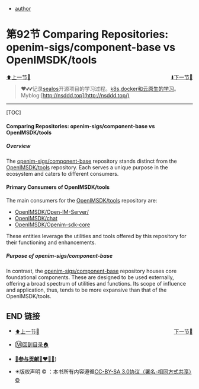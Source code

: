 + [author](http://nsddd.top)

# 第92节 Comparing Repositories: openim-sigs/component-base vs OpenIMSDK/tools

<div><a href = '91.md' style='float:left'>⬆️上一节🔗  </a><a href = '93.md' style='float: right'>  ⬇️下一节🔗</a></div>
<br>

> ❤️💕💕记录[sealos](https://github.com/cubxxw/sealos)开源项目的学习过程。[k8s,docker和云原生的学习](https://github.com/cubxxw/sealos)。Myblog:[http://nsddd.top](http://nsddd.top/)

---
[TOC]

#### Comparing Repositories: openim-sigs/component-base vs OpenIMSDK/tools

##### Overview

The [openim-sigs/component-base](https://github.com/openim-sigs/component-base) repository stands distinct from the [OpenIMSDK/tools](https://github.com/OpenIMSDK/tools) repository. Each serves a unique purpose in the ecosystem and caters to different consumers.

#### Primary Consumers of OpenIMSDK/tools

The main consumers for the [OpenIMSDK/tools](https://github.com/OpenIMSDK/tools) repository are:

- [OpenIMSDK/Open-IM-Server/](https://github.com/OpenIMSDK/Open-IM-Server/)
- [OpenIMSDK/chat](https://github.com/OpenIMSDK/chat)
- [OpenIMSDK/Openim-sdk-core](https://github.com/OpenIMSDK/Openim-sdk-core)

These entities leverage the utilities and tools offered by this repository for their functioning and enhancements.



##### Purpose of openim-sigs/component-base

In contrast, the [openim-sigs/component-base](https://github.com/openim-sigs/component-base) repository houses core foundational components. These are designed to be used externally, offering a broad spectrum of utilities and functions. Its scope of influence and application, thus, tends to be more expansive than that of the OpenIMSDK/tools.



## END 链接
<ul><li><div><a href = '91.md' style='float:left'>⬆️上一节🔗  </a><a href = '93.md' style='float: right'>  ️下一节🔗</a></div></li></ul>

+ [Ⓜ️回到目录🏠](../README.md)

+ [**🫵参与贡献💞❤️‍🔥💖**](https://nsddd.top/archives/contributors))

+ ✴️版权声明 &copy; ：本书所有内容遵循[CC-BY-SA 3.0协议（署名-相同方式共享）&copy;](http://zh.wikipedia.org/wiki/Wikipedia:CC-by-sa-3.0协议文本) 
